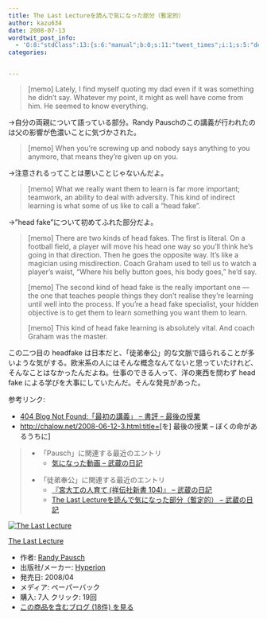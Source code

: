 ```yaml
---
title: The Last Lectureを読んで気になった部分（暫定的）
author: kazu634
date: 2008-07-13
wordtwit_post_info:
  - 'O:8:"stdClass":13:{s:6:"manual";b:0;s:11:"tweet_times";i:1;s:5:"delay";i:0;s:7:"enabled";i:1;s:10:"separation";s:2:"60";s:7:"version";s:3:"3.7";s:14:"tweet_template";b:0;s:6:"status";i:2;s:6:"result";a:0:{}s:13:"tweet_counter";i:2;s:13:"tweet_log_ids";a:1:{i:0;i:4143;}s:9:"hash_tags";a:0:{}s:8:"accounts";a:1:{i:0;s:7:"kazu634";}}'
categories:


---
```

<div class="section">
<blockquote>
<p>
      [memo] Lately, I find myself quoting my dad even if it was something he didn&#8217;t say. Whatever my point, it might as well have come from him. He seemed to know everything.
</p>
</blockquote>
  
<p>
    →自分の両親について語っている部分。Randy Pauschのこの講義が行われたのは父の影響が色濃いことに気づかされた。
</p>
  
<blockquote>
<p>
      [memo] When you&#8217;re screwing up and nobody says anything to you anymore, that means they&#8217;re given up on you.
</p>
</blockquote>
  
<p>
    →注意されるってことは悪いことじゃないんだよ。
</p>
  
<p>
</p>
  
<blockquote>
<p>
      [memo] What we really want them to learn is far more important; teamwork, an ability to deal with adversity. This kind of indirect learning is what some of us like to call a &#8220;head fake&#8221;.
</p>
</blockquote>
  
<p>
    →&#8221;head fake&#8221;について初めてふれた部分だよ。
</p>
  
<blockquote>
<p>
      [memo] There are two kinds of head fakes. The first is literal. On a football field, a player will move his head one way so you&#8217;ll think he&#8217;s going in that direction. Then he goes the opposite way. It&#8217;s like a magician using misdirection. Coach Graham used to tell us to watch a player&#8217;s waist, &#8220;Where his belly button goes, his body goes,&#8221; he&#8217;d say.
</p>
    
<p>
      [memo] The second kind of head fake is the really important one &#8212; the one that teaches people things they don&#8217;t realise they&#8217;re learning until well into the process. If you&#8217;re a head fake specialist, your hidden objective is to get them to learn something you want them to learn.
</p>
    
<p>
      [memo] This kind of head fake learning is absolutely vital. And coach Graham was the master.
</p>
</blockquote>
  
<p>
    この二つ目の headfake は日本だと、「徒弟奉公」的な文脈で語られることが多いような気がする。欧米系の人にはそんな概念なんてないと思っていたけれど、そんなことはなかったんだよね。仕事のできる人って、洋の東西を問わず head fake による学びを大事にしていたんだ。そんな発見があった。
</p>
  
<p>
    参考リンク:
</p>
  
<ul>
<li>
<a href="http://blog.livedoor.jp/dankogai/archives/51067424.html" onclick="__gaTracker('send', 'event', 'outbound-article', 'http://blog.livedoor.jp/dankogai/archives/51067424.html', '404 Blog Not Found:「最初の講義」 &#8211; 書評 &#8211; 最後の授業');" target="_blank">404 Blog Not Found:「最初の講義」 &#8211; 書評 &#8211; 最後の授業</a>
</li>
<li>
<a href="http://chalow.net/2008-06-12-3.html:title=" onclick="__gaTracker('send', 'event', 'outbound-article', 'http://chalow.net/2008-06-12-3.html:title=', 'http://chalow.net/2008-06-12-3.html:title=');" target="_blank">http://chalow.net/2008-06-12-3.html:title=</a>[を] 最後の授業 &#8211; ぼくの命があるうちに]
</li>
</ul>
  
<blockquote>
<ul>
<li>
        「Pausch」に関連する最近のエントリ <ul>
<li>
<a href="http://d.hatena.ne.jp/sirocco634/20080419/1208568964" onclick="__gaTracker('send', 'event', 'outbound-article', 'http://d.hatena.ne.jp/sirocco634/20080419/1208568964', ' 気になった動画 &#8211; 武蔵の日記');" target="_blank"> 気になった動画 &#8211; 武蔵の日記</a>
</li>
</ul>
</li>
</ul>
    
<ul>
<li>
        「徒弟奉公」に関連する最近のエントリ <ul>
<li>
<a href="http://d.hatena.ne.jp/sirocco634/20080430/1209562932" onclick="__gaTracker('send', 'event', 'outbound-article', 'http://d.hatena.ne.jp/sirocco634/20080430/1209562932', ' 『宮大工の人育て (祥伝社新書 104)』 &#8211; 武蔵の日記');" target="_blank"> 『宮大工の人育て (祥伝社新書 104)』 &#8211; 武蔵の日記</a>
</li>
<li>
<a href="http://d.hatena.ne.jp/sirocco634/20080713/1215954169" onclick="__gaTracker('send', 'event', 'outbound-article', 'http://d.hatena.ne.jp/sirocco634/20080713/1215954169', ' The Last Lectureを読んで気になった部分（暫定的） &#8211; 武蔵の日記');" target="_blank"> The Last Lectureを読んで気になった部分（暫定的） &#8211; 武蔵の日記</a>
</li>
</ul>
</li>
</ul>
</blockquote>
  
<div class="hatena-asin-detail">
<a href="http://www.amazon.co.jp/dp/1401309658/?tag=hatena_st1-22&ascsubtag=d-7ibv" onclick="__gaTracker('send', 'event', 'outbound-article', 'http://www.amazon.co.jp/dp/1401309658/?tag=hatena_st1-22&ascsubtag=d-7ibv', '');"><img src="https://images-na.ssl-images-amazon.com/images/I/51ty7GIItcL._SL160_.jpg" class="hatena-asin-detail-image" alt="The Last Lecture" title="The Last Lecture" /></a></p> 
    
<div class="hatena-asin-detail-info">
<p class="hatena-asin-detail-title">
<a href="http://www.amazon.co.jp/dp/1401309658/?tag=hatena_st1-22&ascsubtag=d-7ibv" onclick="__gaTracker('send', 'event', 'outbound-article', 'http://www.amazon.co.jp/dp/1401309658/?tag=hatena_st1-22&ascsubtag=d-7ibv', 'The Last Lecture');">The Last Lecture</a>
</p>
      
<ul>
<li>
<span class="hatena-asin-detail-label">作者:</span> <a href="http://d.hatena.ne.jp/keyword/Randy%20Pausch" onclick="__gaTracker('send', 'event', 'outbound-article', 'http://d.hatena.ne.jp/keyword/Randy%20Pausch', 'Randy Pausch');" class="keyword">Randy Pausch</a>
</li>
<li>
<span class="hatena-asin-detail-label">出版社/メーカー:</span> <a href="http://d.hatena.ne.jp/keyword/Hyperion" onclick="__gaTracker('send', 'event', 'outbound-article', 'http://d.hatena.ne.jp/keyword/Hyperion', 'Hyperion');" class="keyword">Hyperion</a>
</li>
<li>
<span class="hatena-asin-detail-label">発売日:</span> 2008/04
</li>
<li>
<span class="hatena-asin-detail-label">メディア:</span> ペーパーバック
</li>
<li>
<span class="hatena-asin-detail-label">購入</span>: 7人 <span class="hatena-asin-detail-label">クリック</span>: 19回
</li>
<li>
<a href="http://d.hatena.ne.jp/asin/1401309658" onclick="__gaTracker('send', 'event', 'outbound-article', 'http://d.hatena.ne.jp/asin/1401309658', 'この商品を含むブログ (18件) を見る');" target="_blank">この商品を含むブログ (18件) を見る</a>
</li>
</ul>
</div>
    
<div class="hatena-asin-detail-foot">
</div>
</div>
</div>

